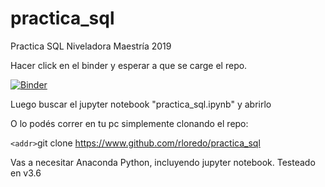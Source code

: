 # practica_sql
Practica SQL Niveladora Maestría 2019

Hacer click en el binder y esperar a que se carge el repo. 

[![Binder](https://mybinder.org/badge_logo.svg)](https://mybinder.org/v2/gh/rloredo/practica_sql/master)

Luego buscar el jupyter notebook "practica_sql.ipynb" y abrirlo

O lo podés correr en tu pc simplemente clonando el repo:

`<addr>`git clone https://www.github.com/rloredo/practica_sql

Vas a necesitar Anaconda Python, incluyendo jupyter notebook. Testeado en v3.6

